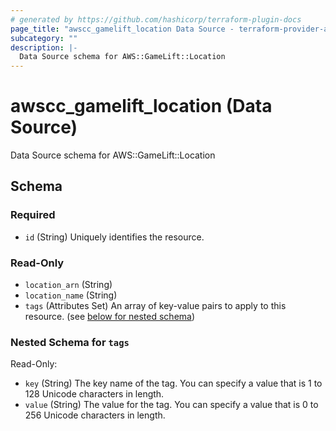 ```yaml
---
# generated by https://github.com/hashicorp/terraform-plugin-docs
page_title: "awscc_gamelift_location Data Source - terraform-provider-awscc"
subcategory: ""
description: |-
  Data Source schema for AWS::GameLift::Location
---
```


# awscc_gamelift_location (Data Source)

Data Source schema for AWS::GameLift::Location



<!-- schema generated by tfplugindocs -->
## Schema

### Required

- `id` (String) Uniquely identifies the resource.

### Read-Only

- `location_arn` (String)
- `location_name` (String)
- `tags` (Attributes Set) An array of key-value pairs to apply to this resource. (see [below for nested schema](#nestedatt--tags))

<a id="nestedatt--tags"></a>
### Nested Schema for `tags`

Read-Only:

- `key` (String) The key name of the tag. You can specify a value that is 1 to 128 Unicode characters in length.
- `value` (String) The value for the tag. You can specify a value that is 0 to 256 Unicode characters in length.


